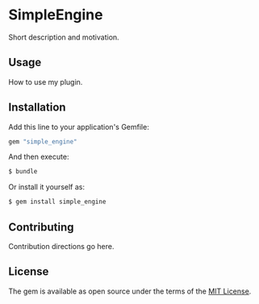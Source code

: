 # SimpleEngine
Short description and motivation.

## Usage
How to use my plugin.

## Installation
Add this line to your application's Gemfile:

```ruby
gem "simple_engine"
```

And then execute:
```bash
$ bundle
```

Or install it yourself as:
```bash
$ gem install simple_engine
```

## Contributing
Contribution directions go here.

## License
The gem is available as open source under the terms of the [MIT License](https://opensource.org/licenses/MIT).

